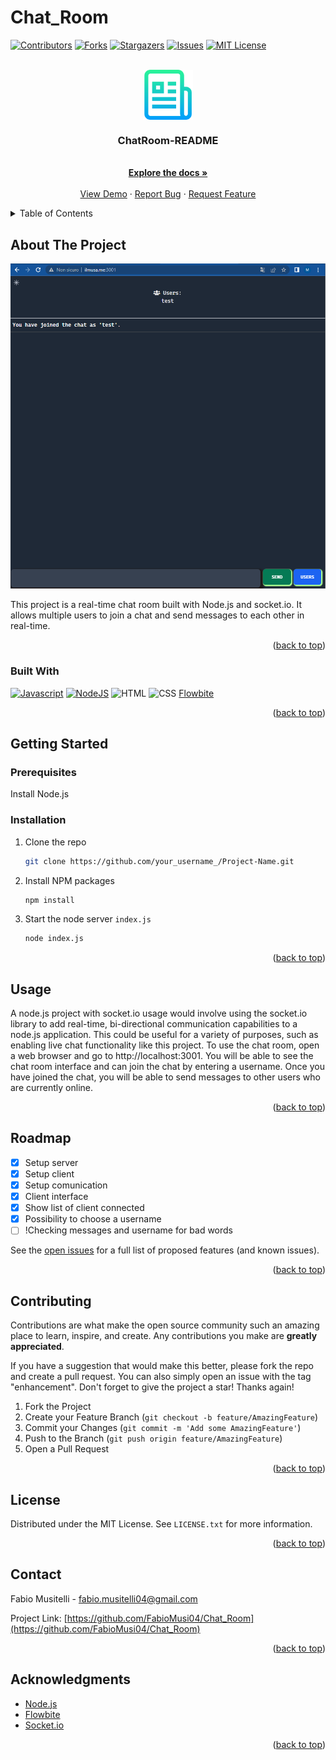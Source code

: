 # Chat_Room
<!-- PROJECT SHIELDS -->

[![Contributors][contributors-shield]][contributors-url]
[![Forks][forks-shield]][forks-url]
[![Stargazers][stars-shield]][stars-url]
[![Issues][issues-shield]][issues-url]
[![MIT License][license-shield]][license-url]

<!-- PROJECT LOGO -->
<br />
<div align="center">
  <a href="https://github.com/FabioMusi04/Chat_Room">
    <img src="images/logo.png" alt="Logo" width="80" height="80" align="center">
  </a>

  <h3 align="center">ChatRoom-README</h3>

  <p align="center">
    <br />
    <a href="https://github.com/FabioMusi04/Chat_Room"><strong>Explore the docs »</strong></a>
    <br />
    <br />
    <a href="http://ilmusa.me:3001">View Demo</a>
    ·
    <a href="https://github.com/FabioMusi04/Chat_Room/issues">Report Bug</a>
    ·
    <a href="https://github.com/FabioMusi04/Chat_Room/issues">Request Feature</a>
  </p>
</div>



<!-- TABLE OF CONTENTS -->
<details id="readme-top">
  <summary>Table of Contents</summary>
  <ol>
    <li>
      <a href="#about-the-project">About The Project</a>
      <ul>
        <li><a href="#built-with">Built With</a></li>
      </ul>
    </li>
    <li>
      <a href="#getting-started">Getting Started</a>
      <ul>
        <li><a href="#prerequisites">Prerequisites</a></li>
        <li><a href="#installation">Installation</a></li>
      </ul>
    </li>
    <li><a href="#usage">Usage</a></li>
    <li><a href="#roadmap">Roadmap</a></li>
    <li><a href="#contributing">Contributing</a></li>
    <li><a href="#license">License</a></li>
    <li><a href="#contact">Contact</a></li>
    <li><a href="#acknowledgments">Acknowledgments</a></li>
  </ol>
</details>



<!-- ABOUT THE PROJECT -->
## About The Project

[![Product Name Screen Shot][product-screenshot]](ilmusa.me:3001)

This project is a real-time chat room built with Node.js and socket.io. It allows multiple users to join a chat and send messages to each other in real-time.

<p align="right">(<a href="#readme-top">back to top</a>)</p>



### Built With


[![Javascript][Javascript.js]][Javascript-url]
[![NodeJS][Node.JS]][NodeJS-url]
![HTML][HTML.html]
![CSS][CSS.css]
[Flowbite][Flowbite-url]
<p align="right">(<a href="#readme-top">back to top</a>)</p>



<!-- GETTING STARTED -->
## Getting Started

### Prerequisites

Install Node.js


### Installation

1. Clone the repo
   ```sh
   git clone https://github.com/your_username_/Project-Name.git
   ```
2. Install NPM packages
   ```sh
   npm install
   ```
3. Start the node server `index.js`
   ```sh
   node index.js
   ```

<p align="right">(<a href="#readme-top">back to top</a>)</p>



<!-- USAGE EXAMPLES -->
## Usage

A node.js project with socket.io usage would involve using the socket.io library to add real-time, bi-directional communication capabilities to a node.js application. This could be useful for a variety of purposes, such as enabling live chat functionality like this project.
To use the chat room, open a web browser and go to http://localhost:3001. You will be able to see the chat room interface and can join the chat by entering a username. Once you have joined the chat, you will be able to send messages to other users who are currently online.

<p align="right">(<a href="#readme-top">back to top</a>)</p>



<!-- ROADMAP -->
## Roadmap

- [x] Setup server
- [x] Setup client
- [x] Setup comunication
- [x] Client interface
- [x] Show list of client connected
- [x] Possibility to choose a username
- [ ] !Checking messages and username for bad words

See the [open issues](https://github.com/FabioMusi04/Chat_Room/issues) for a full list of proposed features (and known issues).

<p align="right">(<a href="#readme-top">back to top</a>)</p>



<!-- CONTRIBUTING -->
## Contributing

Contributions are what make the open source community such an amazing place to learn, inspire, and create. Any contributions you make are **greatly appreciated**.

If you have a suggestion that would make this better, please fork the repo and create a pull request. You can also simply open an issue with the tag "enhancement".
Don't forget to give the project a star! Thanks again!

1. Fork the Project
2. Create your Feature Branch (`git checkout -b feature/AmazingFeature`)
3. Commit your Changes (`git commit -m 'Add some AmazingFeature'`)
4. Push to the Branch (`git push origin feature/AmazingFeature`)
5. Open a Pull Request

<p align="right">(<a href="#readme-top">back to top</a>)</p>



<!-- LICENSE -->
## License

Distributed under the MIT License. See `LICENSE.txt` for more information.

<p align="right">(<a href="#readme-top">back to top</a>)</p>



<!-- CONTACT -->
## Contact

Fabio Musitelli - fabio.musitelli04@gmail.com

Project Link: [https://github.com/FabioMusi04/Chat_Room](https://github.com/FabioMusi04/Chat_Room)

<p align="right">(<a href="#readme-top">back to top</a>)</p>



<!-- ACKNOWLEDGMENTS -->
## Acknowledgments

* [Node.js][NodeJS-URL]
* [Flowbite][Flowbite-url]
* [Socket.io](https://socket.io/)

<p align="right">(<a href="#readme-top">back to top</a>)</p>



<!-- MARKDOWN LINKS & IMAGES -->
<!-- https://www.markdownguide.org/basic-syntax/#reference-style-links -->
[contributors-shield]: https://img.shields.io/github/contributors/FabioMusi04/Chat_Room.svg?style=for-the-badge
[contributors-url]: https://github.com/FabioMusi04/Chat_Room/graphs/contributors
[forks-shield]: https://img.shields.io/github/forks/FabioMusi04/Chat_Room.svg?style=for-the-badge
[forks-url]: https://github.com/FabioMusi04/Chat_Room/network/members
[stars-shield]: https://img.shields.io/github/stars/FabioMusi04/Chat_Room.svg?style=for-the-badge
[stars-url]: https://github.com/FabioMusi04/Chat_Room/stargazers
[issues-shield]: https://img.shields.io/github/issues/FabioMusi04/Chat_Room.svg?style=for-the-badge
[issues-url]: https://github.com/FabioMusi04/Chat_Room/issues
[license-shield]: https://img.shields.io/github/license/FabioMusi04/Chat_Room.svg?style=for-the-badge
[license-url]: https://github.com/FabioMusi04/Chat_Room/blob/main/LICENSE.txt
[product-screenshot]: images/screenshot.png
[Javascript-url]: https://www.javascript.com/
[NodeJS-url]: https://nodejs.org/en/
[Flowbite-url]: https://flowbite.com/
[Javascript.js]: https://img.shields.io/badge/javascript-%23323330.svg?style=for-the-badge&logo=javascript&logoColor=%23F7DF1E
[Node.js]:https://img.shields.io/badge/node.js-6DA55F?style=for-the-badge&logo=node.js&logoColor=white
[HTML.html]: https://img.shields.io/badge/html5-%23E34F26.svg?style=for-the-badge&logo=html5&logoColor=white
[CSS.css]: https://img.shields.io/badge/css3-%231572B6.svg?style=for-the-badge&logo=css3&logoColor=white
[Flowbite.css]: https://camo.githubusercontent.com/46fcf83d0b41814e6a640808d16ed92866674fd38b78bc67fb727ac93e513eae/68747470733a2f2f666c6f77626974652e73332e616d617a6f6e6177732e636f6d2f6769746875622f6c6f676f2d6769746875622e706e67
